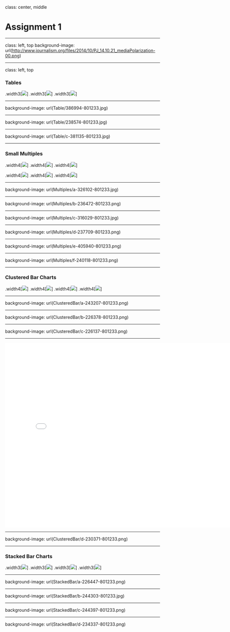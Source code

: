 class: center, middle

# Assignment 1



---
class: left, top
background-image: url(http://www.journalism.org/files/2014/10/PJ_14.10.21_mediaPolarization-00.png)  

---
class: left, top

### Tables
.width3[![](Table/386994-801233.jpg)]
.width3[![](Table/238574-801233.jpg)]
.width3[![](Table/c-381135-801233.jpg)]

---
background-image: url(Table/386994-801233.jpg)

---
background-image: url(Table/238574-801233.jpg)

---
background-image: url(Table/c-381135-801233.jpg)

---
### Small Multiples

.width4[![](Multiples/a-326102-801233.jpg)]
.width4[![](Multiples/b-236472-801233.png)]
.width4[![](Multiples/c-316029-801233.jpg)]  

.width4[![](Multiples/d-237709-801233.png)]
.width4[![](Multiples/e-405940-801233.png)]
.width4[![](Multiples/f-240118-801233.png)]

---
background-image: url(Multiples/a-326102-801233.jpg)

---
background-image: url(Multiples/b-236472-801233.png)

---
background-image: url(Multiples/c-316029-801233.jpg)

---
background-image: url(Multiples/d-237709-801233.png)

---
background-image: url(Multiples/e-405940-801233.png)

---
background-image: url(Multiples/f-240118-801233.png)


---
### Clustered Bar Charts

.width4[![](ClusteredBar/a-243207-801233.png)].width4[![](ClusteredBar/b-226378-801233.png)].width4[![](ClusteredBar/c-226137-801233.png)]
.width4[![](ClusteredBar/d-230371-801233.png)]

---
background-image: url(ClusteredBar/a-243207-801233.png)

---
background-image: url(ClusteredBar/b-226378-801233.png)

---
background-image: url(ClusteredBar/c-226137-801233.png)

---
<embed width="800" height="600" src="text/226137-801233 - Gerda Mostonaite.txt">

---
background-image: url(ClusteredBar/d-230371-801233.png)

---
### Stacked Bar Charts

.width3[![](StackedBar/a-226447-801233.png)].width3[![](StackedBar/b-244303-801233.jpg)].width3[![](StackedBar/c-244397-801233.png)]
.width3[![](StackedBar/d-234337-801233.png)]

---
background-image: url(StackedBar/a-226447-801233.png)

---
background-image: url(StackedBar/b-244303-801233.jpg)

---
background-image: url(StackedBar/c-244397-801233.png)

---
background-image: url(StackedBar/d-234337-801233.png)

